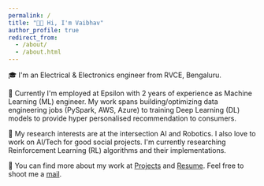 ```yaml
---
permalink: /
title: "👋🏼 Hi, I'm Vaibhav"
author_profile: true
redirect_from: 
  - /about/
  - /about.html
---
```


🎓 I'm an Electrical & Electronics engineer from RVCE, Bengaluru. 

🏣 Currently I'm employed at Epsilon with 2 years of experience as Machine Learning (ML) engineer. My work spans building/optimizing data engineering jobs (PySpark, AWS, Azure) to training Deep Learning (DL) models to provide hyper personalised recommendation to consumers.

🔬 My research interests are at the intersection AI and Robotics. I also love to work on AI/Tech for good social projects. I'm currently researching Reinforcement Learning (RL) algorithms and their implementations. 

📩 You can find more about my work at [Projects](https://vaiijha.github.io/projects/ "Projects Page") and [Resume](/files/Vaibhav_Jha_Resume.pdf "Resume"). Feel free to shoot me a [mail](mailto:vaijha22@gmail.com).
